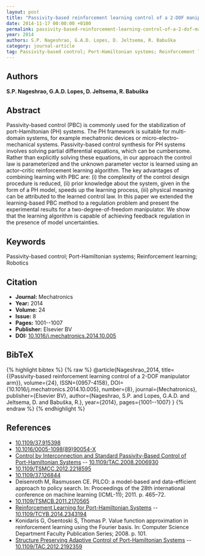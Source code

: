 ```yaml
---
layout: post
title: "Passivity-based reinforcement learning control of a 2-DOF manipulator arm"
date: 2014-11-17 00:00:00 +0100
permalink: passivity-based-reinforcement-learning-control-of-a-2-dof-manipulator-arm
year: 2014
authors: S.P. Nageshrao, G.A.D. Lopes, D. Jeltsema, R. Babuška
category: journal-article
tag: Passivity-based control; Port-Hamiltonian systems; Reinforcement learning; Robotics
---
```

 
## Authors
**S.P. Nageshrao, G.A.D. Lopes, D. Jeltsema, R. Babuška**
 
## Abstract
Passivity-based control (PBC) is commonly used for the stabilization of port-Hamiltonian (PH) systems. The PH framework is suitable for multi-domain systems, for example mechatronic devices or micro-electro-mechanical systems. Passivity-based control synthesis for PH systems involves solving partial differential equations, which can be cumbersome. Rather than explicitly solving these equations, in our approach the control law is parameterized and the unknown parameter vector is learned using an actor–critic reinforcement learning algorithm. The key advantages of combining learning with PBC are: (i) the complexity of the control design procedure is reduced, (ii) prior knowledge about the system, given in the form of a PH model, speeds up the learning process, (iii) physical meaning can be attributed to the learned control law. In this paper we extended the learning-based PBC method to a regulation problem and present the experimental results for a two-degree-of-freedom manipulator. We show that the learning algorithm is capable of achieving feedback regulation in the presence of model uncertainties.
 
## Keywords
Passivity-based control; Port-Hamiltonian systems; Reinforcement learning; Robotics
 
## Citation
- **Journal:** Mechatronics
- **Year:** 2014
- **Volume:** 24
- **Issue:** 8
- **Pages:** 1001--1007
- **Publisher:** Elsevier BV
- **DOI:** [10.1016/j.mechatronics.2014.10.005](https://doi.org/10.1016/j.mechatronics.2014.10.005)
 
## BibTeX
{% highlight bibtex %}
{% raw %}
@article{Nageshrao_2014,
  title={{Passivity-based reinforcement learning control of a 2-DOF manipulator arm}},
  volume={24},
  ISSN={0957-4158},
  DOI={10.1016/j.mechatronics.2014.10.005},
  number={8},
  journal={Mechatronics},
  publisher={Elsevier BV},
  author={Nageshrao, S.P. and Lopes, G.A.D. and Jeltsema, D. and Babuška, R.},
  year={2014},
  pages={1001--1007}
}
{% endraw %}
{% endhighlight %}
 
## References
- [10.1109/37.915398](https://doi.org/10.1109/37.915398)
- [10.1016/0005-1098(89)90054-X](https://doi.org/10.1016/0005-1098(89)90054-X)
- [Control by Interconnection and Standard Passivity-Based Control of Port-Hamiltonian Systems](control-by-interconnection-and-standard-passivity-based-control-of-port-hamiltonian-systems) -- [10.1109/TAC.2008.2006930](https://doi.org/10.1109/TAC.2008.2006930)
- [10.1109/TSMCC.2012.2218595](https://doi.org/10.1109/TSMCC.2012.2218595)
- [10.1109/37.126844](https://doi.org/10.1109/37.126844)
- Deisenroth M, Rasmussen CE. PILCO: a model-based and data-efficient approach to policy search. In: Proceedings of the 28th international conference on machine learning (ICML-11); 2011. p. 465–72.
- [10.1109/TSMCB.2011.2170565](https://doi.org/10.1109/TSMCB.2011.2170565)
- [Reinforcement Learning for Port-Hamiltonian Systems](reinforcement-learning-for-port-hamiltonian-systems) -- [10.1109/TCYB.2014.2343194](https://doi.org/10.1109/TCYB.2014.2343194)
- Konidaris G, Osentoski S, Thomas P. Value function approximation in reinforcement learning using the Fourier basis. In: Computer Science Department Faculty Publication Series; 2008. p. 101.
- [Structure Preserving Adaptive Control of Port-Hamiltonian Systems](structure-preserving-adaptive-control-of-port-hamiltonian-systems) -- [10.1109/TAC.2012.2192359](https://doi.org/10.1109/TAC.2012.2192359)

